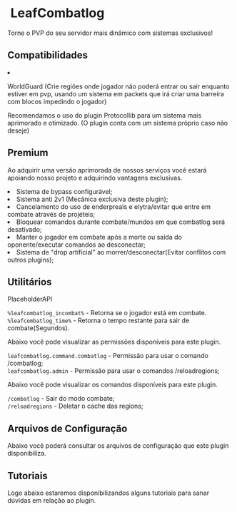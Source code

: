 # ️ LeafCombatlog
<secondary-label ref="premium"/>

<p>Torne o PVP do seu servidor mais dinâmico com sistemas exclusivos!</p>

## Compatibilidades

<list>
    <li>
        <p>WorldGuard (Crie regiões onde jogador não poderá entrar ou sair enquanto estiver em pvp, usando um sistema em packets que irá criar uma barreira com blocos impedindo o jogador)</p>
    </li>
</list>

<tip>
    Recomendamos o uso do plugin Protocollib para um sistema mais aprimorado e otimizado.
    (O plugin conta com um sistema próprio caso não deseje)
</tip>

## Premium

<p>Ao adquirir uma versão aprimorada de nossos serviços você estará apoiando nosso projeto e adquirindo vantagens exclusivas.</p>

<procedure title="Quais sãos as vantagens?">
    <list>
        <li>
            Sistema de bypass configurável;
        </li>
        <li>
            Sistema anti 2v1 (Mecânica exclusiva deste plugin);
        </li>
        <li>
            Cancelamento do uso de enderpreals e elytra/evitar que entre em combate através de projéteis;
        </li>
        <li>
            Bloquear comandos durante combate/mundos em que combatlog será desativado;
        </li>
        <li>
            Manter o jogador em combate após a morte ou saída do oponente/executar comandos ao desconectar;
        </li>
        <li>
            Sistema de "drop artificial" ao morrer/desconectar(Evitar conflitos com outros plugins);
        </li>
    </list>
</procedure>

## Utilitários

<tabs>
    <tab title="Placeholders">
        <procedure title="Placeholders">
            <p><control>PlaceholderAPI</control></p>
            <p>
                <code>%leafcombatlog_incombat%</code> - Retorna se o jogador está em combate.
                <br><code>%leafcombatlog_time%</code> - Retorna o tempo restante para sair de combate(Segundos).
            </p>
        </procedure>
    </tab>
    <tab title="Permissões">
        <procedure title="Permissões">
            <p>Abaixo você pode visualizar as permissões disponíveis para este plugin.</p>
            <p>
                <code>leafcombatlog.command.combatlog</code> - Permissão para usar o comando /combatlog;
                <br><code>leafcombatlog.admin</code> - Permissão para usar o comandos /reloadregions;
            </p>
        </procedure>
    </tab>
    <tab title="Comandos">
        <procedure title="Comandos">
            <p>Abaixo você pode visualizar os comandos disponíveis para este plugin.</p>
            <p>
                <code>/combatlog</code> - Sair do modo combate;
                <br><code>/reloadregions</code> - Deletar o cache das regions;
            </p>
        </procedure>
    </tab>
</tabs>

## Arquivos de Configuração

<p>Abaixo você poderá consultar os arquivos de configuração que este plugin disponibiliza.</p>

<include from="arquivos-combatlog.md" element-id="arquivos-combatlog"></include>

## Tutoriais
<secondary-label ref="breve"/>

<p>Logo abaixo estaremos disponibilizandos alguns tutoriais para sanar dúvidas em relação ao plugin.</p>

<seealso title="Veja mais sobre">
    <category ref="wrs">
        <a href="dependências-utilitários.md"/>
        <a href="versões-premium.md"/>
        <a href="criação-items.md"/>
        <a href="conditions.md"/>
    </category>
</seealso>

